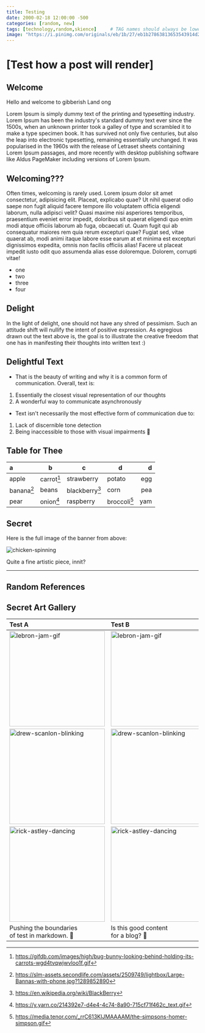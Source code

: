 ```yaml
---
title: Testing
date: 2000-02-18 12:00:00 -500
categories: [random, new]
tags: [technology,random,skience]     # TAG names should always be lowercase
image: "https://i.pinimg.com/originals/eb/1b/27/eb1b27863813653543914d222ceb9cd0.gif"
---
```


# [Test how a post will render]

## Welcome

Hello and welcome to gibberish Land ong

Lorem Ipsum is simply dummy text of the printing and typesetting industry. Lorem Ipsum has been the industry's standard dummy text ever since the 1500s, when an unknown printer took a galley of type and scrambled it to make a type specimen book. It has survived not only five centuries, but also the leap into electronic typesetting, remaining essentially unchanged. It was popularised in the 1960s with the release of Letraset sheets containing Lorem Ipsum passages, and more recently with desktop publishing software like Aldus PageMaker including versions of Lorem Ipsum.


## Welcoming???
Often times, welcoming is rarely used. Lorem ipsum dolor sit amet consectetur, adipisicing elit. Placeat, explicabo quae? Ut nihil quaerat odio saepe non fugit aliquid facere tempore illo voluptatem officia eligendi laborum, nulla adipisci velit? Quasi maxime nisi asperiores temporibus, praesentium eveniet error impedit, doloribus sit quaerat eligendi quo enim modi atque officiis laborum ab fuga, obcaecati ut. Quam fugit qui ab consequatur maiores rem quia rerum excepturi quae? Fugiat sed, vitae quaerat ab, modi animi itaque labore esse earum at et minima est excepturi dignissimos expedita, omnis non facilis officiis alias! Facere ut placeat impedit iusto odit quo assumenda alias esse doloremque. Dolorem, corrupti vitae!
* one
* two
* three
* four

## Delight

In the light of delight, one should not have any shred of pessimism. Such an attitude shift will nullify the intent of positive expression. As egregious drawn out the text above is, the goal is to illustrate the creative freedom that one has in manifesting their thoughts into written text :)

## Delightful Text
* That is the beauty of writing and why it is a common form of communication. Overall, text is:
1. Essentially the closest visual representation of our thoughts
2. A wonderful way to communicate asynchronously

* Text isn't necessarily the most effective form of communication due to:
1. Lack of discernible tone detection
2. Being inaccessible to those with visual impairments 🙈

## Table for Thee

| a      | b      | c          | d        | d  |
|:-------|--------|------------|----------|---:|
|apple   |carrot[^2]  |strawberry  |potato    |egg |
|banana[^5]  |beans   |blackberry[^1]  |corn      |pea |
|pear    |onion[^4]   |raspberry   |broccoli[^3]  |yam |



## Secret

Here is the full image of the banner from above:

![chicken-spinning](https://www.alola.es/wp-content/uploads/2015/12/pollo-lolo-rocker.gif)

Quite a fine artistic piece, innit?

<hr>

<!-- Sources -->
## Random References
[^1]:https://en.wikipedia.org/wiki/BlackBerry
[^2]:https://gifdb.com/images/high/bug-bunny-looking-behind-holding-its-carrots-wgd4tvqwjwvloo1f.gif
[^3]:https://media.tenor.com/_rrC613KIJMAAAAM/the-simpsons-homer-simpson.gif
[^4]:https://y.yarn.co/214392e7-d4e4-4c74-8a90-715cf71f462c_text.gif
[^5]:https://slm-assets.secondlife.com/assets/2509749/lightbox/Large-Bannas-with-phone.jpg?1289852890



## Secret Art Gallery

| Test A      | Test B      | Test C     |
|:------------|:------------|:-----------|
|<img src="https://c.tenor.com/sgbDzFuBsG0AAAAd/tenor.gif" alt='lebron-jam-gif' width="250" height="250"/>  |<img src="https://c.tenor.com/sgbDzFuBsG0AAAAd/tenor.gif" alt='lebron-jam-gif' width="250" height="250"/>  |<img src="https://c.tenor.com/sgbDzFuBsG0AAAAd/tenor.gif" alt='lebron-jam-gif' width="250" height="250"/>  |
|<img src="https://c.tenor.com/-d4FrVwQg6EAAAAC/tenor.gif" alt='drew-scanlon-blinking' width="250" height="250"/>  |<img src="https://c.tenor.com/-d4FrVwQg6EAAAAC/tenor.gif" alt='drew-scanlon-blinking' width="250" height="250"/>  |<img src="https://c.tenor.com/-d4FrVwQg6EAAAAC/tenor.gif" alt='drew-scanlon-blinking' width="250" height="250"/>  |
|<img src="https://c.tenor.com/x8v1oNUOmg4AAAAd/tenor.gif" alt='rick-astley-dancing' width="250" height="250"/>  |<img src="https://c.tenor.com/x8v1oNUOmg4AAAAd/tenor.gif" alt='rick-astley-dancing' width="250" height="250"/>  |<img src="https://c.tenor.com/x8v1oNUOmg4AAAAd/tenor.gif" alt='rick-astley-dancing' width="250" height="250"/>  |
Pushing the boundaries <br/> of test in markdown. 🫸 |Is this good content <br/> for a blog? 🤔 |Feeling happy <br/> just because 🤗 |


